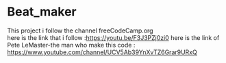 # Beat_maker


This project i follow the channel freeCodeCamp.org<br>
here is the link that i follow :https://youtu.be/F3J3PZj0zi0
here is the link of  Pete LeMaster-the man who make this code : https://www.youtube.com/channel/UCV5Ab39YnXvTZ6Grar9URxQ
